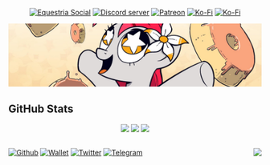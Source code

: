 <div align="center">
    <p>
    <a rel="me" href="https://equestria.social/@JasminDreasond"><img src="https://img.shields.io/badge/Equestria-Social-2b90d9.svg?style=for-the-badge" alt="Equestria Social" /></a>
    <a href="https://discord.gg/TgHdvJd"><img src="https://img.shields.io/discord/413193536188579841?color=7289da&logo=discord&logoColor=white&style=for-the-badge" alt="Discord server" /></a>
    <a href="https://www.patreon.com/JasminDreasond"><img src="https://img.shields.io/badge/donate-patreon-F96854.svg?logo=patreon&style=for-the-badge" alt="Patreon" /></a>
    <a href="https://ko-fi.com/jasmindreasond"><img src="https://img.shields.io/badge/donate-ko%20fi-29ABE0.svg?logo=ko-fi&style=for-the-badge" alt="Ko-Fi" /></a>
    <a href="https://twitter.com/JasminDreasond"><img src="https://img.shields.io/twitter/follow/JasminDreasond?color=00acee&style=for-the-badge&logo=twitter" alt="Ko-Fi" /></a>
</p>
    <img src="https://github.com/JasminDreasond/JasminDreasond/blob/main/img/banner.jpg?raw=true" alt="banner" />
</div>

## GitHub Stats

<p align="center">
    <img src="https://github-readme-stats.vercel.app/api?username=JasminDreasond&count_private=true&show_icons=true&include_all_commits=true&line_height=25&icon_color=f0a78e" />
    <img src="https://github-readme-streak-stats.herokuapp.com/?user=JasminDreasond" />
    <img src="https://github-readme-stats.vercel.app/api/top-langs/?username=JasminDreasond&layout=compact&langs_count=8&card_width=445" />
</p>

<h2></h2>

[![Github](https://img.shields.io/badge/-Github-000?style=for-the-badge&logo=Github&logoColor=white)](https://github.com/JasminDreasond)
[![Wallet](https://img.shields.io/badge/-Wallet-ecf0f1?style=for-the-badge&logo=Ethereum&logoColor=black)](https://ud.me/jasmindreasond.x)
[![Twitter](https://img.shields.io/badge/-Twitter-1da1f2?style=for-the-badge&logo=Twitter&logoColor=white)](https://twitter.com/JasminDreasond/)
[![Telegram](https://img.shields.io/badge/-Telegram-32afed?style=for-the-badge&logo=Telegram&logoColor=white)](https://t.me/YasminSeidel/)
<a href="https://ko-fi.com/JasminDreasond"><img align="right" src="https://img.shields.io/badge/-Buy%20me%20a%20coffee-F16061?style=for-the-badge&logo=Ko-fi&logoColor=white" /></a>
